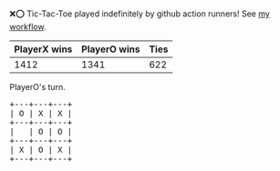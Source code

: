 :x::o: Tic-Tac-Toe played indefinitely by github action runners! See [my workflow](.github/workflows/play.yaml).

|PlayerX wins|PlayerO wins|Ties|
|-|-|-|
|1412|1341|622|

PlayerO's turn.

<pre>
+---+---+---+
| O | X | X |
+---+---+---+
|   | O | O |
+---+---+---+
| X | O | X |
+---+---+---+
</pre>